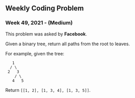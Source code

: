 
## Weekly Coding Problem

### Week 49, 2021 - (Medium)

This problem was asked by **Facebook**.

Given a binary tree, return all paths from the root to leaves.

For example, given the tree:
```
   1
  / \
 2   3
    / \
   4   5
```
Return ```[[1, 2], [1, 3, 4], [1, 3, 5]]```.